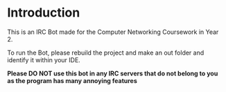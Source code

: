 # Introduction #
This is an IRC Bot made for the Computer Networking Coursework in Year 2.

To run the Bot, please rebuild the project and make an out folder and identify it within your IDE.

**Please DO NOT use this bot in any IRC servers that do not belong to you as the program has many annoying features**
